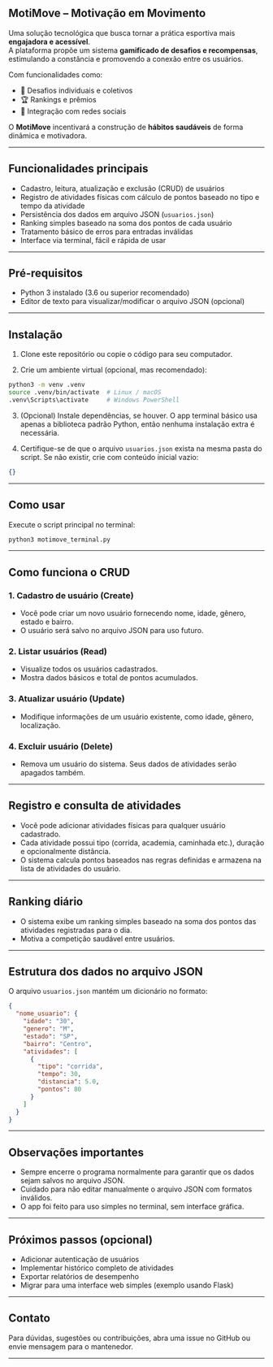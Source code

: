 ﻿## MotiMove – Motivação em Movimento 

Uma solução tecnológica que busca tornar a prática esportiva mais **engajadora e acessível**.  
A plataforma propõe um sistema **gamificado de desafios e recompensas**, estimulando a constância e promovendo a conexão entre os usuários.

Com funcionalidades como:

- 🎯 Desafios individuais e coletivos  
- 🏆 Rankings e prêmios  
- 🤝 Integração com redes sociais  

O **MotiMove** incentivará a construção de **hábitos saudáveis** de forma dinâmica e motivadora.



---

## Funcionalidades principais

* Cadastro, leitura, atualização e exclusão (CRUD) de usuários
* Registro de atividades físicas com cálculo de pontos baseado no tipo e tempo da atividade
* Persistência dos dados em arquivo JSON (`usuarios.json`)
* Ranking simples baseado na soma dos pontos de cada usuário
* Tratamento básico de erros para entradas inválidas
* Interface via terminal, fácil e rápida de usar

---

## Pré-requisitos

* Python 3 instalado (3.6 ou superior recomendado)
* Editor de texto para visualizar/modificar o arquivo JSON (opcional)

---

## Instalação

1. Clone este repositório ou copie o código para seu computador.

2. Crie um ambiente virtual (opcional, mas recomendado):

```bash
python3 -m venv .venv
source .venv/bin/activate  # Linux / macOS
.venv\Scripts\activate     # Windows PowerShell
```

3. (Opcional) Instale dependências, se houver. O app terminal básico usa apenas a biblioteca padrão Python, então nenhuma instalação extra é necessária.

4. Certifique-se de que o arquivo `usuarios.json` exista na mesma pasta do script. Se não existir, crie com conteúdo inicial vazio:

```json
{}
```

---

## Como usar

Execute o script principal no terminal:

```bash
python3 motimove_terminal.py
```

---

## Como funciona o CRUD

### 1. Cadastro de usuário (Create)

* Você pode criar um novo usuário fornecendo nome, idade, gênero, estado e bairro.
* O usuário será salvo no arquivo JSON para uso futuro.

### 2. Listar usuários (Read)

* Visualize todos os usuários cadastrados.
* Mostra dados básicos e total de pontos acumulados.

### 3. Atualizar usuário (Update)

* Modifique informações de um usuário existente, como idade, gênero, localização.

### 4. Excluir usuário (Delete)

* Remova um usuário do sistema. Seus dados de atividades serão apagados também.

---

## Registro e consulta de atividades

* Você pode adicionar atividades físicas para qualquer usuário cadastrado.
* Cada atividade possui tipo (corrida, academia, caminhada etc.), duração e opcionalmente distância.
* O sistema calcula pontos baseados nas regras definidas e armazena na lista de atividades do usuário.

---

## Ranking diário

* O sistema exibe um ranking simples baseado na soma dos pontos das atividades registradas para o dia.
* Motiva a competição saudável entre usuários.

---

## Estrutura dos dados no arquivo JSON

O arquivo `usuarios.json` mantém um dicionário no formato:

```json
{
  "nome_usuario": {
    "idade": "30",
    "genero": "M",
    "estado": "SP",
    "bairro": "Centro",
    "atividades": [
      {
        "tipo": "corrida",
        "tempo": 30,
        "distancia": 5.0,
        "pontos": 80
      }
    ]
  }
}
```

---

## Observações importantes

* Sempre encerre o programa normalmente para garantir que os dados sejam salvos no arquivo JSON.
* Cuidado para não editar manualmente o arquivo JSON com formatos inválidos.
* O app foi feito para uso simples no terminal, sem interface gráfica.

---

## Próximos passos (opcional)

* Adicionar autenticação de usuários
* Implementar histórico completo de atividades
* Exportar relatórios de desempenho
* Migrar para uma interface web simples (exemplo usando Flask)

---

## Contato

Para dúvidas, sugestões ou contribuições, abra uma issue no GitHub ou envie mensagem para o mantenedor.

---


